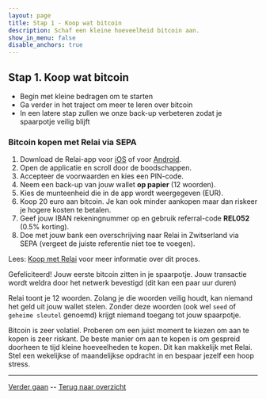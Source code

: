 ```yaml
---
layout: page
title: Stap 1 - Koop wat bitcoin
description: Schaf een kleine hoeveelheid bitcoin aan.
show_in_menu: false
disable_anchors: true
---
```



## Stap 1. Koop wat bitcoin

- Begin met kleine bedragen om te starten
- Ga verder in het traject om meer te leren over bitcoin
- In een latere stap zullen we onze back-up verbeteren zodat je spaarpotje veilig blijft

### Bitcoin kopen met Relai via SEPA

1. Download de Relai-app voor <a href="https://apps.apple.com/app/id1513185997" target="_blank">iOS</a> of voor <a href="https://play.google.com/store/apps/details?id=com.relai" target="_blank">Android</a>.
2. Open de applicatie en scroll door de boodschappen.
3. Accepteer de voorwaarden en kies een PIN-code.
4. Neem een back-up van jouw wallet **op papier** (12 woorden).
5. Kies de munteenheid die in de app wordt weergegeven (EUR).
6. Koop 20 euro aan bitcoin. Je kan ook minder aankopen maar dan riskeer je hogere kosten te betalen.
7. Geef jouw IBAN rekeningnummer op en gebruik referral-code **REL052** (0.5% korting).
8. Doe met jouw bank een overschrijving naar Relai in Zwitserland via SEPA (vergeet de juiste referentie niet toe te voegen).


Lees: <a href="https://bewijsvanwerk.com/koop-met-relai/" target="_blank">Koop met Relai</a> voor meer informatie over dit proces.

Gefeliciteerd! Jouw eerste bitcoin zitten in je spaarpotje. Jouw transactie wordt weldra door het netwerk bevestigd (dit kan een paar uur duren)

Relai toont je 12 woorden. Zolang je die woorden veilig houdt, kan niemand het geld uit jouw wallet stelen. Zonder deze woorden (ook wel `seed` of `geheime sleutel` genoemd) krijgt niemand toegang tot jouw spaarpotje.

Bitcoin is zeer volatiel. Proberen om een juist moment te kiezen om aan te kopen is zeer riskant. De beste manier om aan te kopen is om gespreid doorheen te tijd kleine hoeveelheden te kopen. Dit kan makkelijk met Relai. Stel een wekelijkse of maandelijkse opdracht in en bespaar jezelf een hoop stress.

------

[Verder gaan](stap2.md) --
[Terug naar overzicht](overzicht.md)
